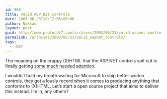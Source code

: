 ```yaml
---
id: 968
title: Valid ASP.NET controls
date: 2003-06-23T18:12:05+00:00
author: Niklas
layout: post
guid: http://www.protocol7.com/archives/2003/06/23/valid-aspnet-controls/
permalink: /archives/2003/06/23/valid_aspnet_controls/
tags:
  - .NET
---
```

<div class='microid-d7289bdf3d33c99b972f2e2e10bb63e7c0416126'>
  <p>
    The moaning on the crappy (X)HTML that the ASP.NET controls spit out is finally getting <a href="http://www.zeldman.com/daily/0603b.shtml#dotnyet">some</a> <a href="http://www.splorp.com/blog/archive/2003_06_01_archive.html#105604957243094752">much needed</a> <a href="http://www.asp.net/Forums/ShowPost.aspx?tabindex=1&#038;PostID=34126">attention</a>.
  </p>
  
  <p>
    I wouldn&#8217;t hold my breath waiting for Microsoft to ship better workin controls, they got a lously record when it comes to producing anything that conforms to (X)HTML. Let&#8217;s start a open source project that aims to deliver this instead. I&#8217;m in, any others?
  </p>
</div>